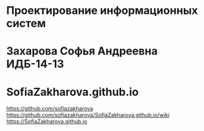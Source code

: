 # Проектирование информационных систем
# Захарова Софья Андреевна ИДБ-14-13
# SofiaZakharova.github.io
https://github.com/sofiazakharova <br>
https://github.com/sofiazakharova/SofiaZakharova.github.io/wiki<br>
https://SofiaZakharova.github.io 
